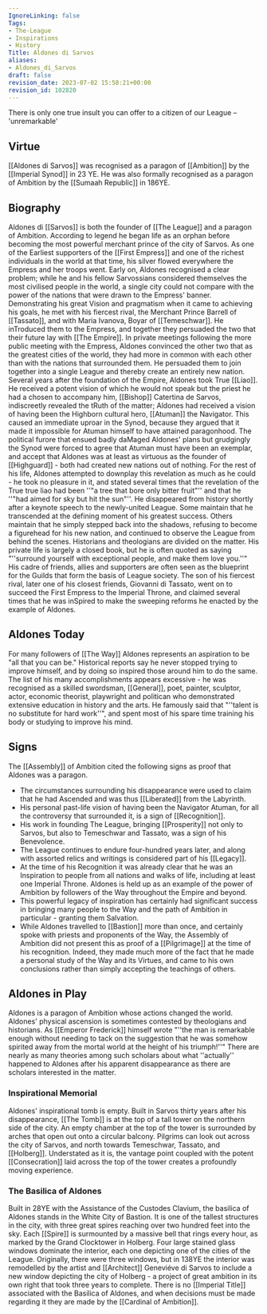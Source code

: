 ```yaml
---
IgnoreLinking: false
Tags:
- The-League
- Inspirations
- History
Title: Aldones di Sarvos
aliases:
- Aldones_di_Sarvos
draft: false
revision_date: 2023-07-02 15:58:21+00:00
revision_id: 102820
---
```


There is only one true insult you can offer to a citizen of our League – 'unremarkable'
## Virtue
[[Aldones di Sarvos]] was recognised as a paragon of [[Ambition]] by the [[Imperial Synod]] in 23 YE. He was also formally recognised as a paragon of Ambition by the [[Sumaah Republic]] in 186YE.
## Biography
Aldones di [[Sarvos]] is both the founder of [[The League]] and a paragon of Ambition. According to legend he began life as an orphan before becoming the most powerful merchant prince of the city of Sarvos. As one of the Earliest supporters of the [[First Empress]] and one of the richest individuals in the world at that time, his silver flowed everywhere the Empress and her troops went. Early on, Aldones recognised a clear problem; while he and his fellow Sarvossians considered themselves the most civilised people in the world, a single city could not compare with the power of the nations that were drawn to the Empress' banner.
Demonstrating his great Vision and pragmatism when it came to achieving his goals, he met with his fiercest rival, the Merchant Prince Barrell of [[Tassato]], and with Maria Ivanova, Boyar of [[Temeschwar]]. He inTroduced them to the Empress, and together they persuaded the two that their future lay with [[The Empire]]. In private meetings following the more public meeting with the Empress, Aldones convinced the other two that as the greatest cities of the world, they had more in common with each other than with the nations that surrounded them. He persuaded them to join together into a single League and thereby create an entirely new nation.
Several years after the foundation of the Empire, Aldones took True [[Liao]]. He received a potent vision of which he would not speak but the priest he had a chosen to accompany him, [[Bishop]] Catertina de Sarvos, indiscreetly revealed the tRuth of the matter; Aldones had received a vision of having been the Highborn cultural hero, [[Atuman]] the Navigator. This caused an immediate uproar in the Synod, because they argued that it made it impossible for Atuman himself to have attained paragonhood.
The political furore that ensued badly daMaged Aldones' plans but grudgingly the Synod were forced to agree that Atuman must have been an exemplar, and accept that Aldones was at least as virtuous as the founder of [[Highguard]] - both had created new nations out of nothing. For the rest of his life, Aldones attempted to downplay this revelation as much as he could - he took no pleasure in it, and stated several times that the revelation of the True true liao had been ''"a tree that bore only bitter fruit"'' and that he ''"had aimed for sky but hit the sun"''.
He disappeared  from history shortly after a keynote speech to the newly-united League. Some maintain that he transcended at the defining moment of his greatest success. Others maintain that he simply stepped back into the shadows, refusing to become a figurehead for his new nation, and continued to observe the League from behind the scenes. Historians and theologians are divided on the matter.
His private life is largely a closed book, but he is often quoted as saying "''surround yourself with exceptional people, and make them love you.''" His cadre of friends, allies and supporters are often seen as the blueprint for the Guilds that form the basis of League society. The son of his fiercest rival, later one of his closest friends, Giovanni di Tassato, went on to succeed the First Empress to the Imperial Throne, and claimed several times that he was inSpired to make the sweeping reforms he enacted by the example of Aldones.
## Aldones Today
For many followers of [[The Way]] Aldones represents an aspiration to be "all that you can be." Historical reports say he never stopped trying to improve himself, and by doing so inspired those around him to do the same. The list of his many accomplishments appears excessive - he was recognised as a skilled swordsman, [[General]], poet, painter, sculptor, actor, economic theorist, playwright and politican who demonstrated extensive education in history and the arts. He famously said that "''talent is no substitute for hard work''", and spent most of his spare time training his body or studying to improve his mind.
## Signs
The [[Assembly]] of Ambition cited the following signs as proof that Aldones was a paragon.
* The circumstances surrounding his disappearance were used to claim that he had Ascended and was thus [[Liberated]] from the Labyrinth.
* His personal past-life vision of having been the Navigator Atuman, for all the controversy that surrounded it, is a sign of [[Recognition]].
* His work in founding The League, bringing [[Prosperity]] not only to Sarvos, but also to Temeschwar and Tassato, was a sign of his Benevolence.
* The League continues to endure four-hundred years later, and along with assorted relics and writings is considered part of his [[Legacy]].
* At the time of his Recognition it was already clear that he was an Inspiration to people from all nations and walks of life, including at least one Imperial Throne. Aldones is held up as an example of the power of Ambition by followers of the Way throughout the Empire and beyond.
* This powerful legacy of inspiration has certainly had significant success in bringing many people to the Way and the path of Ambition in particular - granting them Salvation.
* While Aldones travelled to [[Bastion]] more than once, and certainly spoke with priests and proponents of the Way, the Assembly of Ambition did not present this as proof of a [[Pilgrimage]] at the time of his recognition. Indeed, they made much more of the fact that he made a personal study of the Way and its Virtues, and came to his own conclusions rather than simply accepting the teachings of others.
## Aldones in Play
Aldones is a paragon of Ambition whose actions changed the world.
Aldones' physical ascension is sometimes contested by theologians and historians. As [[Emperor Frederick]] himself wrote "''the man is remarkable enough without needing to tack on the suggestion that he was somehow spirited away from the mortal world at the height of his triumph!''" There are nearly as many theories among such scholars about what ''actually'' happened to Aldones after his apparent disappearance as there are scholars interested in the matter.
### Inspirational Memorial
Aldones' inspirational tomb is empty. Built in Sarvos thirty years after his disappearance, [[The Tomb]] is at the top of a tall tower on the northern side of the city. An empty chamber at the top of the tower is surrounded by arches that open out onto a circular balcony. Pilgrims can look out across the city of Sarvos, and north towards Temeschwar, Tassato, and [[Holberg]]. Understated as it is, the vantage point coupled with the potent [[Consecration]] laid across the top of the tower creates a profoundly moving experience.
### The Basilica of Aldones
Built in 28YE with the Assistance of the Custodes Clavium, the basilica of Aldones stands in the White City of Bastion. It is one of the tallest structures in the city, with three great spires reaching over two hundred feet into the sky. Each [[Spire]] is surmounted by a massive bell that rings every hour, as marked by the Grand Clocktower in Holberg. Four large stained glass windows dominate the interior, each one depicting one of the cities of the League. Originally, there were three windows, but in 138YE the interior was remodelled by the artist and [[Architect]] Geneviéve di Sarvos to include a new window depicting the city of Holberg - a project of great ambition in its own right that took three years to complete.
There is no [[Imperial Title]] associated with the Basilica of Aldones, and when decisions must be made regarding it they are made by the [[Cardinal of Ambition]].